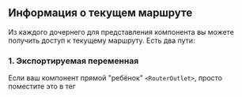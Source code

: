 ## Информация о текущем маршруте
Из каждого дочернего для представления компонента вы 
можете получить доступ к текущему маршруту. Есть два пути:

### 1. Экспортируемая переменная 

Если ваш компонент прямой "ребёнок" `<RouterOutlet>`,
просто поместите это в тег <script>:
```javascript
export let currentRoute
```
И всё! 

#### Пример:
```javascript
{
  "fullPath": "/test/value?name=Alex&age=23",
  "params": {
    "param1": "value"
  },
  "query": {
    "name": "Alex",
    "age": "23"
  },
  "meta": {
    "pageTitle": "Title!"
  }
}
```

### 2. Хук useCurrentRoute
В каждом компоненте, обёрнутом в `<EasyrouteProvider>`, 
на любом уровне вложенности, вы можете использовать хук 
`useCurrentRoute`. Это имплементация паттерна Observable, так
что вы можете "подписаться" на объект текущего маршрута. Вот так:

```html
<script>
    // Component.svelte

    import { useCurrentRoute } from "svelte-easyroute"
    import { onDestroy } from "svelte"
    
    const unsubscribe = useCurrentRoute((currentRoute) => {
        console.log(currentRoute)
    })
    
    onDestroy(unsubscribe)
</script>
```

**Не забудьте** отписаться (`unsubscribe`), когда покидаете 
компонент! Если этого не сделать, возможны утечки памяти.

